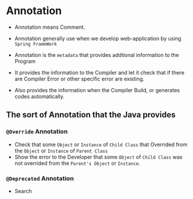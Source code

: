 # Annotation

- Annotation means Comment. 
- Annotation generally use when we develop web-application by using `Spring FrameWork`

- Annotation is the `metadata` that provides addtional information to the Program
- It provides the information to the Compiler and let it check that if there are Compiler Error or other specific error are existing.
- Also provides the information when the Compiler Build, or generates codes automatically.


## The sort of Annotation that the Java provides

### `@Override` Annotation

- Check that some `Object` or `Instance` of `Child Class` that Overrided from the `Object` or  `Instance` of `Parent Class`
- Show the error to the Developer that some `Object` of `Child Class` was not overrided from the `Parent's Object` or `Instance`.

### `@Deprecated` Annotation

- Search 